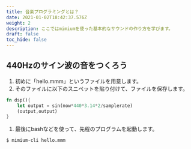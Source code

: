 ```yaml
---
title: 音楽プログラミングとは？
date: 2021-01-02T18:42:37.576Z
weight: 2
description: ここではmimiumを使った基本的なサウンドの作り方を学びます。
draft: false
toc_hide: false
---
```

## 440Hzのサイン波の音をつくろう

1. 初めに「hello.mmm」というファイルを用意します。
2. そのファイルに以下のスニペットを貼り付けて、ファイルを保存します。

```rust
fn dsp(){
    let output = sin(now*440*3.14*2/samplerate)
    (output,output)
}
```

1. 最後にbashなどを使って、先程のプログラムを起動します。

```bash
$ mimium-cli hello.mmm
```
